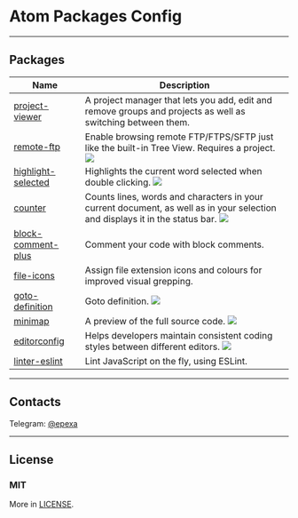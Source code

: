 # Atom Packages Config

------------

## Packages
| Name | Description |
|------|-------------|
[project-viewer](https://atom.io/packages/project-viewer) | A project manager that lets you add, edit and remove groups and projects as well as switching between them.
[remote-ftp](https://atom.io/packages/remote-ftp) | Enable browsing remote FTP/FTPS/SFTP just like the built-in Tree View. Requires a project. ![](https://i.github-camo.com/919eb5e4f6505917c0ad7263aa2626f5eac25dad/68747470733a2f2f7261772e67697468756275736572636f6e74656e742e636f6d2f6963657465652f72656d6f74652d6674702f6d61737465722f73637265656e73686f742e706e67)
[highlight-selected](https://atom.io/packages/highlight-selected) | Highlights the current word selected when double clicking. ![](https://i.github-camo.com/fb3c3e8f4170fc20047810e53cdfa1041f302a28/687474703a2f2f692e696d6775722e636f6d2f4335466e7a7a512e676966)
[counter](https://atom.io/packages/counter) | Counts lines, words and characters in your current document, as well as in your selection and displays it in the status bar. ![](https://i.github-camo.com/e22158e807e241731e23867ec87fe275c90e1f7e/68747470733a2f2f7261772e67697468756275736572636f6e74656e742e636f6d2f4672656472696b30312f61746f6d2d636f756e7465722f6d61737465722f73637265656e73686f742e6769663f7261773d74727565)
[block-comment-plus](https://atom.io/packages/block-comment-plus) | Comment your code with block comments.
[file-icons](https://atom.io/packages/file-icons) | Assign file extension icons and colours for improved visual grepping.
[goto-definition](https://atom.io/packages/goto-definition) | Goto definition. ![](https://i.github-camo.com/eda0a098e9fb8556ef623a9e2375e539dae82708/687474703a2f2f7777312e73696e61696d672e636e2f6c617267652f37316566343663316c7931666474387767626169716732307a69306a386864752e676966)
[minimap](https://atom.io/packages/minimap) | A preview of the full source code. ![](https://i.github-camo.com/bb671dcf7706c32eb432472c2cd69d354f824661/68747470733a2f2f6769746875622e636f6d2f61746f6d2d6d696e696d61702f6d696e696d61702f626c6f622f6d61737465722f7265736f75726365732f73637265656e73686f742e706e673f7261773d74727565)
[editorconfig](https://atom.io/packages/editorconfig) | Helps developers maintain consistent coding styles between different editors. ![](https://i.github-camo.com/691d2ab6e82a58fcd1a04cd70395d3099e84f72a/68747470733a2f2f7261772e67697468756275736572636f6e74656e742e636f6d2f73696e647265736f726875732f61746f6d2d656469746f72636f6e6669672f76322e352e302f66696576656c2d6d6f7573656b657769747a34382e676966)
[linter-eslint](https://atom.io/packages/linter-eslint) | Lint JavaScript on the fly, using ESLint.

------------

## Contacts

Telegram: [@epexa](https://t.me/epexa)

------------

## License

### MIT

More in [LICENSE](LICENSE).
